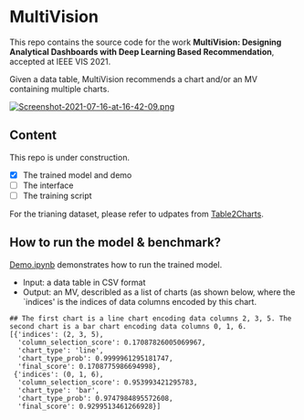 # MultiVision
This repo contains the source code for the work **MultiVision: Designing Analytical Dashboards with Deep Learning Based Recommendation**, accepted at IEEE VIS 2021.

Given a data table, MultiVision recommends a chart and/or an MV containing multiple charts.

[![Screenshot-2021-07-16-at-16-42-09.png](https://i.postimg.cc/g24nbgxb/Screenshot-2021-07-16-at-16-42-09.png)](https://postimg.cc/6829dLVM)

## Content   
This repo is under construction.
- [x] The trained model and demo
- [ ] The interface
- [ ] The training script

For the trianing dataset, please refer to udpates from [Table2Charts](https://github.com/microsoft/Table2Charts).     

## How to run the model & benchmark?  
[Demo.ipynb](https://github.com/Franches/MultiVision/blob/master/Demo.ipynb) demonstrates how to run the trained model.    
- Input: a data table in CSV format
- Output: an MV, describled as a list of charts (as shown below, where the `indices' is the indices of data columns encoded by this chart.

```
## The first chart is a line chart encoding data columns 2, 3, 5. The second chart is a bar chart encoding data columns 0, 1, 6.
[{'indices': (2, 3, 5),
  'column_selection_score': 0.17087826005069967,
  'chart_type': 'line',
  'chart_type_prob': 0.9999961295181747,
  'final_score': 0.1708775986694998},
 {'indices': (0, 1, 6),
  'column_selection_score': 0.953993421295783,
  'chart_type': 'bar',
  'chart_type_prob': 0.9747984895572608,
  'final_score': 0.9299513461266928}]
```

